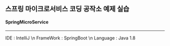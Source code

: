 ## 스프링 마이크로서비스 코딩 공작소 예제 실습
#### SpringMicroService
-----
IDE : IntelliJ \n
FrameWork : SpringBoot \n
Language : Java 1.8
